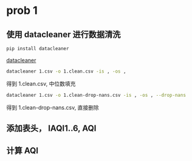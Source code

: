 # prob 1
## 使用 datacleaner 进行数据清洗
```bash
pip install datacleaner
```
[datacleaner](https://github.com/rhiever/datacleaner)

```bash
datacleaner 1.csv -o 1.clean.csv -is , -os ,
```
得到 1.clean.csv, 中位数填充
```bash
datacleaner 1.csv -o 1.clean-drop-nans.csv -is , -os , --drop-nans
```
得到 1.clean-drop-nans.csv, 直接删除

## 添加表头， IAQI1..6, AQI
## 计算 AQI